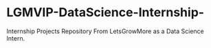 # LGMVIP-DataScience-Internship-
Internship Projects Repository From LetsGrowMore as a Data Science Intern.
